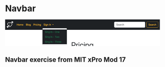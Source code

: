 # Navbar

<img src="Navbar.jpg" width="auto">
                           
## Navbar exercise from MIT xPro Mod 17
